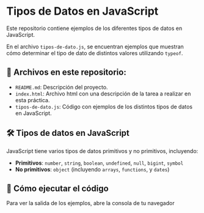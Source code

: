 # Tipos de Datos en JavaScript

Este repositorio contiene ejemplos de los diferentes tipos de datos en JavaScript.  

En el archivo `tipos-de-dato.js`, se encuentran ejemplos que muestran cómo determinar el tipo de dato de distintos valores utilizando `typeof`.  

## 📂 Archivos en este repositorio:
- `README.md`: Descripción del proyecto.
- `index.html`: Archivo html con una descripción de la tarea a realizar en esta práctica.
- `tipos-de-dato.js`: Código con ejemplos de los distintos tipos de datos en JavaScript.

## 🛠 Tipos de datos en JavaScript
JavaScript tiene varios tipos de datos primitivos y no primitivos, incluyendo:
- **Primitivos**: `number`, `string`, `boolean`, `undefined`, `null`, `bigint`, `symbol`
- **No primitivos**: `object` (incluyendo `arrays`, `functions`, y `dates`)

## 🚀 Cómo ejecutar el código
Para ver la salida de los ejemplos, abre la consola de tu navegador
